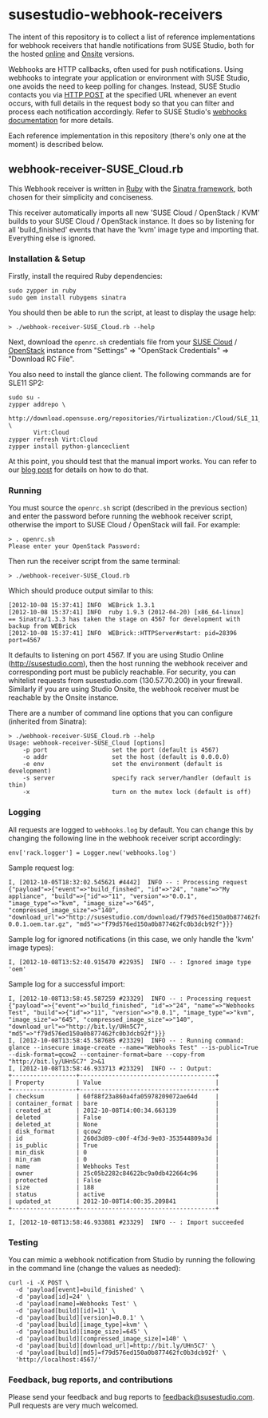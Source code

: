 susestudio-webhook-receivers
============================

The intent of this repository is to collect a list of reference implementations
for webhook receivers that handle notifications from SUSE Studio, both for the
hosted [online](http://susestudio.com) and
[Onsite](https://www.suse.com/products/susestudio/) versions.

Webhooks are HTTP callbacks, often used for push notifications. Using webhooks
to integrate your application or environment with SUSE Studio, one avoids the
need to keep polling for changes. Instead, SUSE Studio contacts you via [HTTP
POST](http://en.wikipedia.org/wiki/POST_%28HTTP%29) at the specified URL
whenever an event occurs, with full details in the request body so that you can
filter and process each notification accordingly. Refer to SUSE Studio's
[webhooks documentation](http://susestudio.com/docs/webhooks) for more details.

Each reference implementation in this repository (there's only one at the
moment) is described below.


webhook-receiver-SUSE_Cloud.rb
-------------------------------

This Webhook receiver is written in [Ruby](http://www.ruby-lang.org) with the
[Sinatra framework](http://www.sinatrarb.com/), both chosen for their
simplicity and conciseness.

This receiver automatically imports all new 'SUSE Cloud / OpenStack / KVM'
builds to your SUSE Cloud / OpenStack instance. It does so by listening for all
'build_finished' events that have the 'kvm' image type and importing that.
Everything else is ignored.


### Installation & Setup

Firstly, install the required Ruby dependencies:

    sudo zypper in ruby
    sudo gem install rubygems sinatra

You should then be able to run the script, at least to display the usage help:

    > ./webhook-receiver-SUSE_Cloud.rb --help

 Next, download the `openrc.sh` credentials file from your [SUSE
 Cloud](https://www.suse.com/products/suse-cloud/) /
 [OpenStack](http://www.openstack.org/) instance from "Settings" => "OpenStack
 Credentials" => "Download RC File".

You also need to install the glance client. The following commands are for
SLE11 SP2:

    sudo su -
    zypper addrepo \
           http://download.opensuse.org/repositories/Virtualization:/Cloud/SLE_11_SP2/ \
           Virt:Cloud
    zypper refresh Virt:Cloud
    zypper install python-glanceclient

At this point, you should test that the manual import works. You can refer to
our [blog post](http://blog.susestudio.com/2012/10/importing-images-into-suse-cloud.html)
for details on how to do that.


### Running

You must source the `openrc.sh` script (described in the previous section) and
enter the password before running the webhook receiver script, otherwise the
import to SUSE Cloud / OpenStack will fail. For example:

    > . openrc.sh
    Please enter your OpenStack Password:

Then run the receiver script from the same terminal:

    > ./webhook-receiver-SUSE_Cloud.rb

Which should produce output similar to this:

    [2012-10-08 15:37:41] INFO  WEBrick 1.3.1
    [2012-10-08 15:37:41] INFO  ruby 1.9.3 (2012-04-20) [x86_64-linux]
    == Sinatra/1.3.3 has taken the stage on 4567 for development with backup from WEBrick
    [2012-10-08 15:37:41] INFO  WEBrick::HTTPServer#start: pid=28396 port=4567

It defaults to listening on port 4567. If you are using Studio Online
(http://susestudio.com), then the host running the webhook receiver and
corresponding port must be publicly reachable. For security, you can whitelist
requests from susestudio.com (130.57.70.200) in your firewall. Similarly if you
are using Studio Onsite, the webhook receiver must be reachable by the Onsite
instance.

There are a number of command line options that you can configure (inherited
from Sinatra):

    > ./webhook-receiver-SUSE_Cloud.rb --help
    Usage: webhook-receiver-SUSE_Cloud [options]
        -p port                  set the port (default is 4567)
        -o addr                  set the host (default is 0.0.0.0)
        -e env                   set the environment (default is development)
        -s server                specify rack server/handler (default is thin)
        -x                       turn on the mutex lock (default is off)


### Logging

All requests are logged to `webhooks.log` by default. You can change this by
changing the following line in the webhook receiver script accordingly:

    env['rack.logger'] = Logger.new('webhooks.log')

Sample request log:

    I, [2012-10-05T18:32:02.545621 #4442]  INFO -- : Processing request {"payload"=>{"event"=>"build_finshed", "id"=>"24", "name"=>"My appliance", "build"=>{"id"=>"11", "version"=>"0.0.1", "image_type"=>"kvm", "image_size"=>"645", "compressed_image_size"=>"140", "download_url"=>"http://susestudio.com/download/f79d576ed150a0b877462fc0b3dcb92f/My_appliance.x86_64-0.0.1.oem.tar.gz", "md5"=>"f79d576ed150a0b877462fc0b3dcb92f"}}}

Sample log for ignored notifications (in this case, we only handle the 'kvm'
image types):

    I, [2012-10-08T13:52:40.915470 #22935]  INFO -- : Ignored image type 'oem'

Sample log for a successful import:

    I, [2012-10-08T13:58:45.587259 #23329]  INFO -- : Processing request {"payload"=>{"event"=>"build_finished", "id"=>"24", "name"=>"Webhooks Test", "build"=>{"id"=>"11", "version"=>"0.0.1", "image_type"=>"kvm", "image_size"=>"645", "compressed_image_size"=>"140", "download_url"=>"http://bit.ly/UHn5C7", "md5"=>"f79d576ed150a0b877462fc0b3dcb92f"}}}
    I, [2012-10-08T13:58:45.587685 #23329]  INFO -- : Running command:  glance --insecure image-create --name="Webhooks Test" --is-public=True --disk-format=qcow2 --container-format=bare --copy-from "http://bit.ly/UHn5C7" 2>&1
    I, [2012-10-08T13:58:46.933713 #23329]  INFO -- : Output:
    +------------------+--------------------------------------+
    | Property         | Value                                |
    +------------------+--------------------------------------+
    | checksum         | 60f88f23a860a4fa05978209072ae64d     |
    | container_format | bare                                 |
    | created_at       | 2012-10-08T14:00:34.663139           |
    | deleted          | False                                |
    | deleted_at       | None                                 |
    | disk_format      | qcow2                                |
    | id               | 260d3d89-c00f-4f3d-9e03-353544809a3d |
    | is_public        | True                                 |
    | min_disk         | 0                                    |
    | min_ram          | 0                                    |
    | name             | Webhooks Test                        |
    | owner            | 25c05b2282c84622bc9a0db422664c96     |
    | protected        | False                                |
    | size             | 188                                  |
    | status           | active                               |
    | updated_at       | 2012-10-08T14:00:35.209841           |
    +------------------+--------------------------------------+

    I, [2012-10-08T13:58:46.933881 #23329]  INFO -- : Import succeeded


### Testing

You can mimic a webhook notification from Studio by running the following in
the command line (change the values as needed):

    curl -i -X POST \
      -d 'payload[event]=build_finished' \
      -d 'payload[id]=24' \
      -d 'payload[name]=Webhooks Test' \
      -d 'payload[build][id]=11' \
      -d 'payload[build][version]=0.0.1' \
      -d 'payload[build][image_type]=kvm' \
      -d 'payload[build][image_size]=645' \
      -d 'payload[build][compressed_image_size]=140' \
      -d 'payload[build][download_url]=http://bit.ly/UHn5C7' \
      -d 'payload[build][md5]=f79d576ed150a0b877462fc0b3dcb92f' \
      'http://localhost:4567/'


### Feedback, bug reports, and contributions

Please send your feedback and bug reports to feedback@susestudio.com. Pull
requests are very much welcomed.

